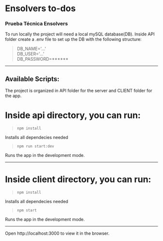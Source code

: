 # Ensolvers to-dos

### Prueba Técnica Ensolvers

To run locally the project will need a local mySQL database(DB). Inside API folder create a .env file to set up the DB with the following structure:

> DB_NAME='...'\
> DB_USER='...'\
> DB_PASSWORD=******

---

## Available Scripts:
The project is organized in API folder for the server and CLIENT folder for the app.

# Inside api directory, you can run:

> `npm install`

Installs all dependecies needed

> `npm run start:dev`

Runs the app in the development mode.

---

# Inside client directory, you can run:

> `npm install`

Installs all dependecies needed

> `npm start`

Runs the app in the development mode.

---

Open http://localhost:3000 to view it in the browser.
